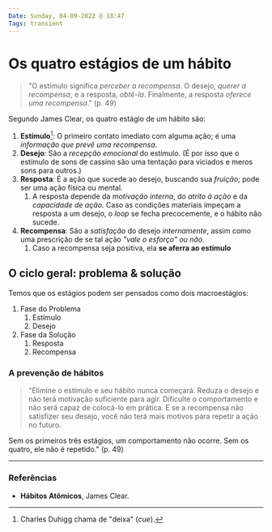 ```yaml
---
Date: Sunday, 04-09-2022 @ 18:47
Tags: transient
---
```

# Os quatro estágios de um hábito
> "O estímulo significa *perceber a recompensa*.
> O desejo, *querer a recompensa*,
> e a resposta, *obtê-la*.
> Finalmente, a resposta *oferece uma recompensa*." (p. 49)

Segundo James Clear, os quatro estágio de um hábito são:
1. **Estímulo**[^1]: O primeiro contato imediato com alguma ação; é uma *informação que prevê uma recompensa*.
2. **Desejo**: São a *recepção emocional* do estímulo. (É por isso que o estímulo de sons de cassino são uma tentação para viciados e meros sons para outros.)
3. **Resposta**: É a ação que sucede ao desejo, buscando sua *fruição*; pode ser uma ação física ou mental. 
	1. A resposta depende da *motivação interna*, do *atrito à ação* e da *capacidade de ação*. Caso as condições materiais impeçam a resposta a um desejo, o *loop* se fecha precocemente, e o hábito não sucede.
4. **Recompensa**: São a *satisfação* do desejo *internamente*, assim como uma prescrição de se tal ação *"vale o esforço" ou não*.
	1. Caso a recompensa seja positiva, ela **se aferra ao estímulo**

## O ciclo geral: problema & solução
Temos que os estágios podem ser pensados como dois macroestágios:
1. Fase do Problema
	1. Estímulo
	2. Desejo
3. Fase da Solução
	1. Resposta
	2. Recompensa


### A prevenção de hábitos
> "Elimine o estímulo e seu hábito nunca começará.
> Reduza o desejo e não terá motivação suficiente para agir.
> Dificulte o comportamento e não será capaz de colocá-lo em prática.
> E se a recompensa não satisfizer seu desejo, você não terá mais motivos para repetir a ação no futuro.
>
Sem os primeiros três estágios, um comportamento não ocorre.
Sem os quatro, ele não é repetido." (p. 49)



---
### Referências
- **Hábitos Atômicos**, James Clear.

[^1]: Charles Duhigg chama de "deixa" (*cue*).
